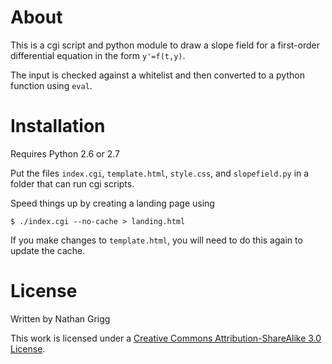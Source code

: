 # About

This is a cgi script and python module to draw a slope field for a first-order differential equation in the form `y'=f(t,y)`.

The input is checked against a whitelist and then converted to a python function using `eval`.

# Installation

Requires Python 2.6 or 2.7

Put the files `index.cgi`, `template.html`, `style.css`, and `slopefield.py`
in a folder that can run cgi scripts.

Speed things up by creating a landing page using

    $ ./index.cgi --no-cache > landing.html

If you make changes to `template.html`, you will need to do this again to update
the cache.

# License

Written by Nathan Grigg

This work is licensed under a [Creative Commons Attribution-ShareAlike 3.0 License][1].

[1]: http://creativecommons.org/licenses/by-sa/3.0/
